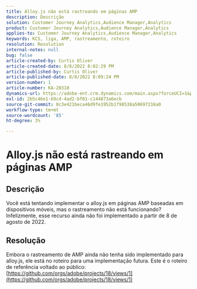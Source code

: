 ```yaml
---
title: Alloy.js não está rastreando em páginas AMP
description: Descrição
solution: Customer Journey Analytics,Audience Manager,Analytics
product: Customer Journey Analytics,Audience Manager,Analytics
applies-to: Customer Journey Analytics,Audience Manager,Analytics
keywords: KCS, liga, AMP, rastreamento, roteiro
resolution: Resolution
internal-notes: null
bug: false
article-created-by: Curtis Oliver
article-created-date: 8/8/2022 8:02:29 PM
article-published-by: Curtis Oliver
article-published-date: 8/8/2022 8:09:24 PM
version-number: 1
article-number: KA-20310
dynamics-url: https://adobe-ent.crm.dynamics.com/main.aspx?forceUCI=1&pagetype=entityrecord&etn=knowledgearticle&id=e0519906-5517-ed11-b83e-0022480868ff
exl-id: 2b5c46e1-69cd-4ad2-bf01-c144873a6ecb
source-git-commit: 0c3e421beca46d9fe1952b1f98538a50697216a0
workflow-type: tm+mt
source-wordcount: '85'
ht-degree: 3%

---
```


# Alloy.js não está rastreando em páginas AMP

## Descrição


Você está tentando implementar o alloy.js em páginas AMP baseadas em dispositivos móveis, mas o rastreamento não está funcionando? Infelizmente, esse recurso ainda não foi implementado a partir de 8 de agosto de 2022.


## Resolução


Embora o rastreamento de AMP ainda não tenha sido implementado para alloy.js, ele está no roteiro para uma implementação futura. Este é o roteiro de referência voltado ao público: [https://github.com/orgs/adobe/projects/18/views/1](https://github.com/orgs/adobe/projects/18/views/1)
